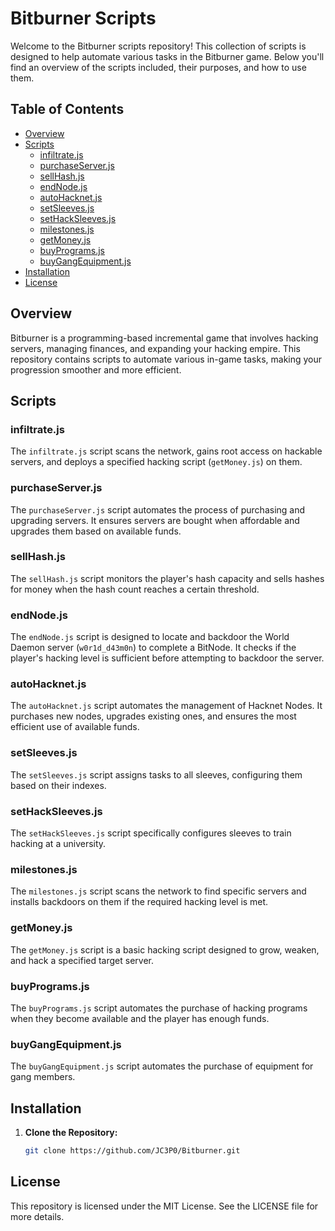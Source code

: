# Bitburner Scripts

Welcome to the Bitburner scripts repository! This collection of scripts is designed to help automate various tasks in the Bitburner game. Below you'll find an overview of the scripts included, their purposes, and how to use them.

## Table of Contents

- [Overview](#overview)
- [Scripts](#scripts)
  - [infiltrate.js](#infiltratejs)
  - [purchaseServer.js](#purchaseserverjs)
  - [sellHash.js](#sellhashjs)
  - [endNode.js](#endnodejs)
  - [autoHacknet.js](#autohacknetjs)
  - [setSleeves.js](#setsleevesjs)
  - [setHackSleeves.js](#sethacksleevesjs)
  - [milestones.js](#milestonesjs)
  - [getMoney.js](#getmoneyjs)
  - [buyPrograms.js](#buyprogramsjs)
  - [buyGangEquipment.js](#buygangequipmentjs)
- [Installation](#installation)
- [License](#license)

## Overview

Bitburner is a programming-based incremental game that involves hacking servers, managing finances, and expanding your hacking empire. This repository contains scripts to automate various in-game tasks, making your progression smoother and more efficient.

## Scripts

### infiltrate.js

The `infiltrate.js` script scans the network, gains root access on hackable servers, and deploys a specified hacking script (`getMoney.js`) on them.

### purchaseServer.js

The `purchaseServer.js` script automates the process of purchasing and upgrading servers. It ensures servers are bought when affordable and upgrades them based on available funds.

### sellHash.js

The `sellHash.js` script monitors the player's hash capacity and sells hashes for money when the hash count reaches a certain threshold.

### endNode.js

The `endNode.js` script is designed to locate and backdoor the World Daemon server (`w0r1d_d43m0n`) to complete a BitNode. It checks if the player's hacking level is sufficient before attempting to backdoor the server.

### autoHacknet.js

The `autoHacknet.js` script automates the management of Hacknet Nodes. It purchases new nodes, upgrades existing ones, and ensures the most efficient use of available funds.

### setSleeves.js

The `setSleeves.js` script assigns tasks to all sleeves, configuring them based on their indexes.

### setHackSleeves.js

The `setHackSleeves.js` script specifically configures sleeves to train hacking at a university.

### milestones.js

The `milestones.js` script scans the network to find specific servers and installs backdoors on them if the required hacking level is met.

### getMoney.js

The `getMoney.js` script is a basic hacking script designed to grow, weaken, and hack a specified target server.

### buyPrograms.js

The `buyPrograms.js` script automates the purchase of hacking programs when they become available and the player has enough funds.

### buyGangEquipment.js

The `buyGangEquipment.js` script automates the purchase of equipment for gang members.

## Installation

1. **Clone the Repository:**
   ```sh
   git clone https://github.com/JC3P0/Bitburner.git

## License

This repository is licensed under the MIT License. See the LICENSE file for more details.
